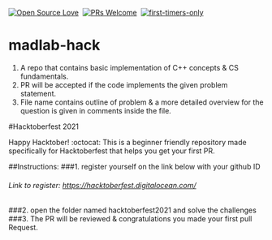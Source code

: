 [![Open Source Love](https://badges.frapsoft.com/os/v1/open-source.svg?v=102)](https://hacktoberfest.netlify.com/)&nbsp;
[![PRs Welcome](https://img.shields.io/badge/PRs-welcome-brightgreen.svg?style=flat-square)](https://github.com/Open-Source-Contributors-JSS/Hacktoberfest2019)&nbsp;
[![first-timers-only](https://img.shields.io/badge/first--timers--only-friendly-blue.svg?style=flat-square)](https://hacktoberfest.netlify.com/)&nbsp;

# madlab-hack

1. A repo that contains basic implementation of C++ concepts & CS fundamentals.
2. PR will be accepted if the code implements the given problem statement.
3. File name contains outline of problem & a more detailed overview for the question is given in comments inside the file.

#Hacktoberfest 2021 

Happy Hacktober! :octocat: This is a beginner friendly repository made specifically for Hacktoberfest that helps you get your first PR.

##Instructions: 
###1. register yourself on the link below with your github ID 
###### Link to register: https://hacktoberfest.digitalocean.com/
###2. open the folder named hacktoberfest2021 and solve the challenges
###3. The PR will be reviewed & congratulations you made your first pull Request.









